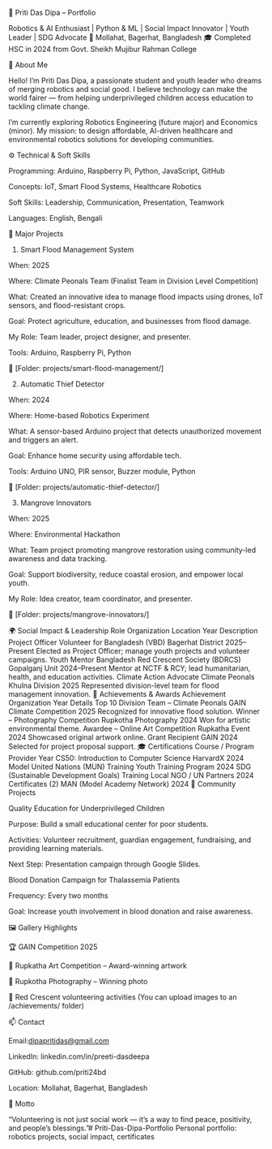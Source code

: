 🌸 Priti Das Dipa – Portfolio

Robotics & AI Enthusiast | Python & ML | Social Impact Innovator | Youth Leader | SDG Advocate
📍 Mollahat, Bagerhat, Bangladesh
🎓 Completed HSC in 2024 from Govt. Sheikh Mujibur Rahman College

💫 About Me

Hello! I’m Priti Das Dipa, a passionate student and youth leader who dreams of merging robotics and social good.
I believe technology can make the world fairer — from helping underprivileged children access education to tackling climate change.

I’m currently exploring Robotics Engineering (future major) and Economics (minor).
My mission: to design affordable, AI-driven healthcare and environmental robotics solutions for developing communities.

⚙️ Technical & Soft Skills

Programming: Arduino, Raspberry Pi, Python, JavaScript, GitHub

Concepts: IoT, Smart Flood Systems, Healthcare Robotics

Soft Skills: Leadership, Communication, Presentation, Teamwork

Languages: English, Bengali

🚀 Major Projects
1. Smart Flood Management System

When: 2025

Where: Climate Peonals Team (Finalist Team in Division Level Competition)

What: Created an innovative idea to manage flood impacts using drones, IoT sensors, and flood-resistant crops.

Goal: Protect agriculture, education, and businesses from flood damage.

My Role: Team leader, project designer, and presenter.

Tools: Arduino, Raspberry Pi, Python


📁 [Folder: projects/smart-flood-management/]

2. Automatic Thief Detector

When: 2024

Where: Home-based Robotics Experiment

What: A sensor-based Arduino project that detects unauthorized movement and triggers an alert.

Goal: Enhance home security using affordable tech.

Tools: Arduino UNO, PIR sensor, Buzzer module, Python

📁 [Folder: projects/automatic-thief-detector/]

3. Mangrove Innovators

When: 2025

Where: Environmental Hackathon

What: Team project promoting mangrove restoration using community-led awareness and data tracking.

Goal: Support biodiversity, reduce coastal erosion, and empower local youth.

My Role: Idea creator, team coordinator, and presenter.

📁 [Folder: projects/mangrove-innovators/]

🌍 Social Impact & Leadership
Role	Organization	Location	Year	Description
Project Officer	Volunteer for Bangladesh (VBD)	Bagerhat District	2025–Present	Elected as Project Officer; manage youth projects and volunteer campaigns.
Youth Mentor	Bangladesh Red Crescent Society (BDRCS)	Gopalganj Unit	2024–Present	Mentor at NCTF & RCY; lead humanitarian, health, and education activities.
Climate Action Advocate	Climate Peonals	Khulna Division	2025	Represented division-level team for flood management innovation.
🏅 Achievements & Awards
Achievement	Organization	Year	Details
Top 10 Division Team – Climate Peonals	GAIN Climate Competition	2025	Recognized for innovative flood solution.
Winner – Photography Competition	Rupkotha Photography	2024	Won for artistic environmental theme.
Awardee – Online Art Competition	Rupkatha Event	2024	Showcased original artwork online.
Grant Recipient	GAIN	2024	Selected for project proposal support.
🎓 Certifications
Course / Program	Provider	Year
CS50: Introduction to Computer Science	HarvardX	2024
Model United Nations (MUN) Training	Youth Training Program	2024
SDG (Sustainable Development Goals) Training	Local NGO / UN Partners	2024
Certificates (2)	MAN (Model Academy Network)	2024
🌱 Community Projects

Quality Education for Underprivileged Children

Purpose: Build a small educational center for poor students.

Activities: Volunteer recruitment, guardian engagement, fundraising, and providing learning materials.

Next Step: Presentation campaign through Google Slides.

Blood Donation Campaign for Thalassemia Patients

Frequency: Every two months

Goal: Increase youth involvement in blood donation and raise awareness.

🖼️ Gallery Highlights

🏆 GAIN Competition 2025

🎨 Rupkatha Art Competition – Award-winning artwork

📸 Rupkotha Photography – Winning photo

🤝 Red Crescent volunteering activities
(You can upload images to an /achievements/ folder)

📫 Contact

Email:dipapritidas@gmail.com

LinkedIn: linkedin.com/in/preeti-dasdeepa

GitHub: github.com/priti24bd

Location: Mollahat, Bagerhat, Bangladesh

💖 Motto

“Volunteering is not just social work — it’s a way to find peace, positivity, and people’s blessings.”# Priti-Das-Dipa-Portfolio
Personal portfolio: robotics projects, social impact, certificates
